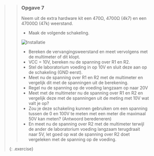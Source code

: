 >> ### Opgave 7
>>
>> Neem uit de extra hardware kit een 470Ω, 4700Ω (4k7) en een 47000Ω (47k) weerstand.
>>
>> * Maak de volgende schakeling. 
>>
>> ![Installatie](exercises/images/serial-circuit.png)
>>
>> * Bereken de vervangingsweerstand en meet vervolgens met de multimeter of dit klopt.
>> * VCC = 10V, bereken nu de spanning over R1 en R2.
>> * Stel de laboratorium voeding in op 10V en sluit deze aan op de schakeling (GND eerst).
>> * Meet nu de spanning over R1 en R2 met de multimeter en vergelijk dit met de spanningen uit de berekening.
>> * Regel nu de spanning op de voeding langzaam op naar 20V
>> * Meet met de multimeter nu de spanning over R1 en R2 en vergelijk deze met de spanningen uit de meting met 10V wat valt je op? 
>> * Zou je deze schakeling kunnen gebruiken om een spanning tussen de 0 en 100V te meten met een meter die maximaal 50V kan meten? (Antwoord beredeneren)
>> * En meet nu de spanning over R2 met de multimeter terwijl de ander de laboratorium voeding langzaam terugdraait naar 5V, let goed op wat de spanning over R2 doet vergeleken met de spanning op de voeding.
>>
>{: .exercise}